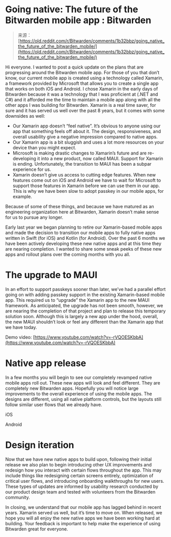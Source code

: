 <!--yml
category: 未分类
date: 2024-05-28 18:10:03
-->

# Going native: The future of the Bitwarden mobile app : Bitwarden

> 来源：[https://old.reddit.com/r/Bitwarden/comments/1b32bbz/going_native_the_future_of_the_bitwarden_mobile/](https://old.reddit.com/r/Bitwarden/comments/1b32bbz/going_native_the_future_of_the_bitwarden_mobile/)

Hi everyone. I wanted to post a quick update on the plans that are progressing around the Bitwarden mobile app. For those of you that don’t know, our current mobile app is created using a technology called Xamarin, a framework provided by Microsoft that allows you to create a single app that works on both iOS and Android. I chose Xamarin in the early days of Bitwarden because it was a technology that I was proficient at (.NET and C#) and it afforded me the time to maintain a mobile app along with all the other apps I was building for Bitwarden. Xamarin is a real time saver, for sure and it has served us well over the past 8 years, but it comes with some downsides as well:

*   Our Xamarin app doesn’t “feel native”. It’s obvious to anyone using our app that something feels off about it. The design, responsiveness, and overall usability give a negative impression compared to native apps.
*   Our Xamarin app is a bit sluggish and uses a lot more resources on your device than you might expect.
*   Microsoft is making drastic changes to Xamarin’s future and are re-developing it into a new product, now called MAUI. Support for Xamarin is ending. Unfortunately, the transition to MAUI has been a subpar experience for us.
*   Xamarin doesn’t give us access to cutting edge features. When new features come out on iOS and Android we have to wait for Microsoft to support those features in Xamarin before we can use them in our app. This is why we have been slow to adopt passkey in our mobile apps, for example.

Because of some of these things, and because we have matured as an engineering organization here at Bitwarden, Xamarin doesn’t make sense for us to pursue any longer.

Early last year we began planning to retire our Xamarin-based mobile apps and made the decision to transition our mobile apps to fully native apps written in Swift (for iOS) and Kotlin (for Android). Over the past 6 months we have been actively developing these new native apps and at this time they are nearing completion. I wanted to share some sneak peeks of these new apps and rollout plans over the coming months with you all.

# The upgrade to MAUI

In an effort to support passkeys sooner than later, we’ve had a parallel effort going on with adding passkey support in the existing Xamarin-based mobile app. This required us to “upgrade” the Xamarin app to the new MAUI framework. As anticipated, the upgrade has not been smooth, however, we are nearing the completion of that project and plan to release this temporary solution soon. Although this is largely a new app under the hood, overall, the new MAUI shouldn’t look or feel any different than the Xamarin app that we have today.

Demo video: [https://www.youtube.com/watch?v=-rVQOESKbbA](https://www.youtube.com/watch?v=-rVQOESKbbA)

# Native app release

In a few months you will begin to see our completely revamped native mobile apps roll out. These new apps will look and feel different. They are completely new Bitwarden apps. Hopefully you will notice large improvements to the overall experience of using the mobile apps. The designs are different, using all native platform controls, but the layouts still follow similar user flows that we already have.

iOS

Android

# Design iteration

Now that we have new native apps to build upon, following their initial release we also plan to begin introducing other UX improvements and redesign how you interact with certain flows throughout the app. This may include things like redesigning certain screens entirely, optimization of critical user flows, and introducing onboarding walkthroughs for new users. These types of updates are informed by usability research conducted by our product design team and tested with volunteers from the Bitwarden community.

In closing, we understand that our mobile app has lagged behind in recent years. Xamarin served us well, but it’s time to move on. When released, we hope you will all enjoy the new native apps we have been working hard at building. Your feedback is important to help make the experience of using Bitwarden great for everyone.